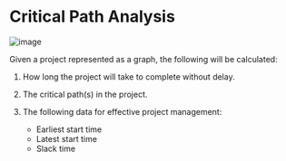 # Critical Path Analysis

![image](https://github.com/PeterJacksonn/critical-path-analysis/assets/45214509/2230b0d9-e4f7-43fe-8283-8d8262183100)

Given a project represented as a graph, the following will be calculated:
1.	How long the project will take to complete without delay.
2.	The critical path(s) in the project.
3.	The following data for effective project management:

    -	Earliest start time
    -	Latest start time
    -	Slack time


